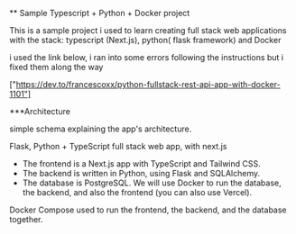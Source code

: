 ** Sample Typescript + Python + Docker project

This is a sample project i used to learn creating full stack web applications with the stack: typescript (Next.js), python( flask framework) and Docker 

i used the link below, i ran into some errors following the instructions but i fixed them along the way

["https://dev.to/francescoxx/python-fullstack-rest-api-app-with-docker-1101"]

***Architecture

simple schema explaining the app's architecture.

Flask, Python + TypeScript full stack web app, with next.js

- The frontend is a Next.js app with TypeScript and Tailwind CSS.
- The backend is written in Python, using Flask and SQLAlchemy.
- The database is PostgreSQL. We will use Docker to run the database, the backend, and also the frontend (you can also use Vercel). 

Docker Compose used to run the frontend, the backend, and the database together.